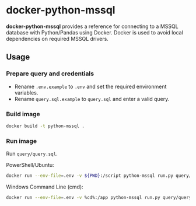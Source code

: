 # docker-python-mssql
__docker-python-mssql__ provides a reference for connecting to a MSSQL database with Python/Pandas using Docker. Docker is used to avoid local dependencies on required MSSQL drivers.

## Usage
### Prepare query and credentials
* Rename `.env.example` to `.env` and set the required environment variables.
* Rename `query.sql.example` to `query.sql` and enter a valid query.
### Build image
```sh
docker build -t python-mssql .
```
### Run image
Run `query/query.sql`.

PowerShell/Ubuntu:
```sh
docker run --env-file=.env -v ${PWD}:/script python-mssql run.py query/query.sql
```
Windows Command Line (cmd):
```sh
docker run --env-file=.env -v %cd%:/app python-mssql run.py query/query.sql
```
